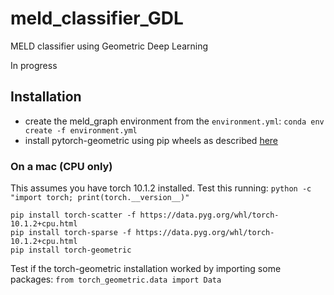 # meld_classifier_GDL
MELD classifier using Geometric Deep Learning

In progress

## Installation
- create the meld_graph environment from the `environment.yml`: `conda env create -f environment.yml`
- install pytorch-geometric using pip wheels as described [here](https://pytorch-geometric.readthedocs.io/en/latest/notes/installation.html)

### On a mac (CPU only)
This assumes you have torch 10.1.2 installed. Test this running: `python -c "import torch; print(torch.__version__)"`
```
pip install torch-scatter -f https://data.pyg.org/whl/torch-10.1.2+cpu.html
pip install torch-sparse -f https://data.pyg.org/whl/torch-10.1.2+cpu.html
pip install torch-geometric
```

Test if the torch-geometric installation worked by importing some packages: `from torch_geometric.data import Data`